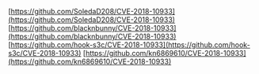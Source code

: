 [https://github.com/SoledaD208/CVE-2018-10933](https://github.com/SoledaD208/CVE-2018-10933)
[https://github.com/blacknbunny/CVE-2018-10933](https://github.com/blacknbunny/CVE-2018-10933)
[https://github.com/hook-s3c/CVE-2018-10933](https://github.com/hook-s3c/CVE-2018-10933)
[https://github.com/kn6869610/CVE-2018-10933](https://github.com/kn6869610/CVE-2018-10933)
